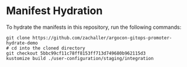 # Manifest Hydration

To hydrate the manifests in this repository, run the following commands:

```shell
git clone https://github.com/zachaller/argocon-gitops-promoter-hydrate-demo
# cd into the cloned directory
git checkout 5bbc99cf11c78ff8153ff713d749680b962115d3
kustomize build ./user-configuration/staging/integration
```
